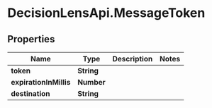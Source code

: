 # DecisionLensApi.MessageToken

## Properties
Name | Type | Description | Notes
------------ | ------------- | ------------- | -------------
**token** | **String** |  | 
**expirationInMillis** | **Number** |  | 
**destination** | **String** |  | 



